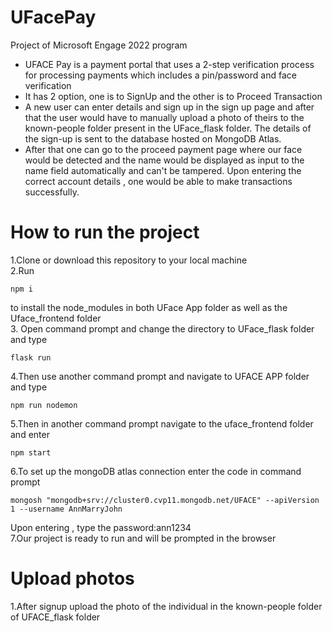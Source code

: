 # UFacePay
Project of Microsoft Engage 2022 program

* UFACE Pay is a payment portal that uses a 2-step verification process for processing payments which includes a pin/password and face verification
* It has 2 option, one is to SignUp and the other is to Proceed Transaction
* A new user can enter details and sign up in the sign up page and after that the user would have to manually upload a photo of theirs to the known-people folder present in the UFace_flask folder. The details of the sign-up is sent to the database hosted on MongoDB Atlas.
* After that one can go to the proceed payment page where our face would be detected and the name would be displayed as input to the name field automatically and can't be tampered. Upon entering the correct account details , one would be able to make transactions successfully.

# How to run the project
1.Clone or download this repository to your local machine<br />
2.Run 
```
npm i
```
to install the node_modules in both UFace App folder as well as the Uface_frontend folder<br />
3. Open command prompt and change the directory to UFace_flask folder and type
```
flask run 
```
4.Then use another command prompt and navigate to UFACE APP folder and type
```
npm run nodemon
```
5.Then in another command prompt navigate to the uface_frontend folder and enter
```
npm start
```
6.To set up the mongoDB atlas connection enter the code in command prompt
```
mongosh "mongodb+srv://cluster0.cvp11.mongodb.net/UFACE" --apiVersion 1 --username AnnMarryJohn
```
Upon entering , type the password:ann1234<br />
7.Our project is ready to run and will be prompted in the browser

# Upload photos

1.After signup upload the photo of the individual in the known-people folder of UFACE_flask folder
